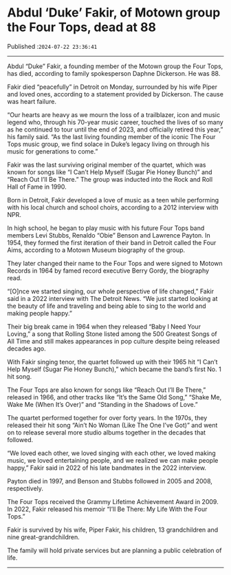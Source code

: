 # Abdul ‘Duke’ Fakir, of Motown group the Four Tops, dead at 88

Published :`2024-07-22 23:36:41`

---

Abdul “Duke” Fakir, a founding member of the Motown group the Four Tops, has died, according to family spokesperson Daphne Dickerson. He was 88.

Fakir died “peacefully” in Detroit on Monday, surrounded by his wife Piper and loved ones, according to a statement provided by Dickerson. The cause was heart failure.

“Our hearts are heavy as we mourn the loss of a trailblazer, icon and music legend who, through his 70-year music career, touched the lives of so many as he continued to tour until the end of 2023, and officially retired this year,” his family said. “As the last living founding member of the iconic The Four Tops music group, we find solace in Duke’s legacy living on through his music for generations to come.”

Fakir was the last surviving original member of the quartet, which was known for songs like “I Can’t Help Myself (Sugar Pie Honey Bunch)” and “Reach Out I’ll Be There.” The group was inducted into the Rock and Roll Hall of Fame in 1990.

Born in Detroit, Fakir developed a love of music as a teen while performing with his local church and school choirs, according to a 2012 interview with NPR.

In high school, he began to play music with his future Four Tops band members Levi Stubbs, Renaldo “Obie” Benson and Lawrence Payton. In 1954, they formed the first iteration of their band in Detroit called the Four Aims, according to a Motown Museum biography of the group.

They later changed their name to the Four Tops and were signed to Motown Records in 1964 by famed record executive Berry Gordy, the biography read.

“[O]nce we started singing, our whole perspective of life changed,” Fakir said in a 2022 interview with The Detroit News. “We just started looking at the beauty of life and traveling and being able to sing to the world and making people happy.”

Their big break came in 1964 when they released “Baby I Need Your Loving,” a song that Rolling Stone listed among the 500 Greatest Songs of All Time and still makes appearances in pop culture despite being released decades ago.

With Fakir singing tenor, the quartet followed up with their 1965 hit “I Can’t Help Myself (Sugar Pie Honey Bunch),” which became the band’s first No. 1 hit song.

The Four Tops are also known for songs like “Reach Out I’ll Be There,” released in 1966, and other tracks like “It’s the Same Old Song,” “Shake Me, Wake Me (When It’s Over)” and “Standing in the Shadows of Love.”

The quartet performed together for over forty years. In the 1970s, they released their hit song “Ain’t No Woman (Like The One I’ve Got)” and went on to release several more studio albums together in the decades that followed.

“We loved each other, we loved singing with each other, we loved making music, we loved entertaining people, and we realized we can make people happy,” Fakir said in 2022 of his late bandmates in the 2022 interview.

Payton died in 1997, and Benson and Stubbs followed in 2005 and 2008, respectively.

The Four Tops received the Grammy Lifetime Achievement Award in 2009. In 2022, Fakir released his memoir “I’ll Be There: My Life With the Four Tops.”

Fakir is survived by his wife, Piper Fakir, his children, 13 grandchildren and nine great-grandchildren.

The family will hold private services but are planning a public celebration of life.

---

